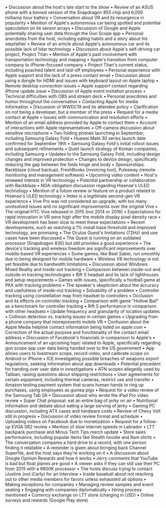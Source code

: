 • Discussion about the host's late start to the show
• Review of an ASUS phone with a binned version of the Snapdragon 855 chip and 6,000 milliamp hour battery
• Conversation about VR and its resurgence in popularity
• Mention of Apple's autonomous car being spotted and potential speculation on its sensor arrays
• Discussion of Google and Apple potentially sharing user data through the Gun Scope app
• Personal anecdotes from the host, including eating habits and a story about his stepfather
• Review of an article about Apple's autonomous car and its possible lack of lidar technology
• Discussion about Apple's self-driving car project, Project Titan
• Mention of Apple's past involvement with transportation technology and mapping
• Apple's transition from computer company to iPhone-focused company
• Project Titan's current status, including poached talent and laid-off employees
• Personal experience with Apple support and the lack of a press contact email
• Discussion about using a dongle for HDMI and issues with keyboard layout on Apple laptop
• Remote desktop connection issues
• Apple support contact regarding iPhone update issue
• Discussion of Apple event invitation process
• Technical difficulties with OBS and stream deck
• Personal anecdotes and humor throughout the conversation
• Contacting Apple for media information
• Discussion of WWDC19 and its attendee policy
• Clarification on not being a developer, but a member of the press
• Request for a media contact at Apple
• Issues with communication and resolution efforts
• Mention of an email address provided by Apple to contact them
• Account of interactions with Apple representatives
• Off-camera discussion about sensitive microphone
• Two folding phones launching in September, including Samsung Galaxy Fold
• Huawei Mate 30 series launch date confirmed for September 19th
• Samsung Galaxy Fold's initial rollout issues and subsequent refinements
• Quiet launch strategy of Korean companies, including Samsung
• Updates to the Samsung Galaxy Fold, including design changes and improved protection
• Changes to device design, specifically reducing the gap between the folds hinge and body
• Sponsorships: Backblaze (cloud backup), FreshBooks (invoicing tool), Pulseway (remote monitoring and management software)
• Upcoming video content
• Host's renewed interest in VR technology
• Potential partnership or collaboration with Backblaze
• NDA-obligation discussion regarding Hisense's ULED technology
• Mention of a future review or feature on a product related to Hisense's ULED technology
• Index is a legitimate second-gen VR experience
• Vive Pro was not considered an upgrade, with too many unresolved issues and no significant improvements over the original Vive
• The original HTC Vive released in 2015 (not 2014 or 2016)
• Expectations for rapid innovation in VR were high after the mobile display pixel density race
• VR development has been slow to meet these expectations
• Recent developments, such as reaching a 1% install base threshold and improved technology, are promising
• The Oculus Quest's limitations (72Hz) and use cases have been discussed
• The Quest is running on an outdated processor (Snapdragon 835) but still provides a good experience
• The device's tracking and wireless freedom are significant improvements over mobile-based VR experiences
• Some games, like Beat Saber, run smoothly due to being designed for mobile hardware
• Wireless VR technology is not yet feasible due to bandwidth limitations
• Discussion about Windows Mixed Reality and inside-out tracking
• Comparison between inside-out and outside-in tracking technologies
• Rift S headset and its lack of lighthouses and setup requirements
• Games with issues, specifically a football game at PAX with tracking problems
• The speaker's skepticism about the accuracy and usefulness of inside-out tracking
• Solvability of a problem
• Controller tracking using constellation map from headset to controllers
• Occlusion and its effects on controller tracking
• Comparison with game "Hollow Ball" as a benchmark for controller tracking
• Rift S performance in comparison with other headsets
• Update frequency and granularity of location updates
• Collision detection vs. tracking issues in certain games
• Upgrading from a phone company that misrepresents mobile VR
• Confusion about the Apple Media helpline contact information being listed on apple.com
• Correction of the actual purpose and functionality of the contact email address
• Discussion of Facebook's financials in comparison to Apple's
• Announcement of an upcoming topic related to Apple, specifically regarding gun scope app user data being handed over to the US government
• App allows users to livestream scope, record video, and calibrate scope on Android or iPhone
• ICE investigating possible breaches of weapons export regulations, seeking information about app downloads
• Potential precedent for handing over user data in investigations
• ATN scopes allegedly used by Taliban, raising questions about shipping restrictions
• User agreements for certain equipment, including thermal cameras, restrict use and transfer
• Amazon testing payment system that scans human hands to ring up purchases, using employees as guinea pigs
• Request for a video review of the Samsung Tab S6
• Discussion about who wrote the iPad Pro video review
• Super Chat proposal: eat an entire bag of jerky on air
• Nutritional information and debate about eating a large serving of jerky
• Gaming PC discussion, including ATX cases and hardware costs
• Review of Chevy Volt still in progress
• Discussion of video review format and schedule
• Uploading videos on Facebook due to monetization
• Request for a follow-up EVGA SR2 review
• Mention of slow internet speeds in Labrador
• LTT backpack purchase and Minus Tech Tips merch update
• Store sales performance, including popular items like Stealth hoodie and Ram shirts
• The conversation compares a hard drive to a record, with one person finding it relatable
• A reminder is given about bringing back Channel Superfile, and the host says they're working on it
• A discussion about Google Opinion Rewards and how it works
• Jerry comments that YouTube is bad but float planes are good
• A viewer asks if they can still use their PC from 2015 with a 6600K processor
• The hosts discuss trying to contact iJustine (not iCarly) for an interview
• Inside baseball about not reaching out to other media members for favors unless exhausted all options
• Making exceptions for companies
• Managing review samples and event seating
• Engaging with companies diplomatically
• Hiring process mentioned
• Currency exchange on LTT store (charging in USD)
• Online surveys and rewards (Google Play store)